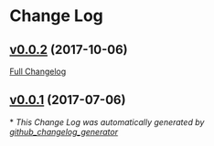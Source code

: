 # Change Log

## [v0.0.2](https://github.com/macandmia/pikaq/releases/tag/v0.0.2) (2017-10-06)
[Full Changelog](https://github.com/macandmia/pikaq/compare/v0.0.1...v0.0.2)

## [v0.0.1](https://github.com/macandmia/pikaq/releases/tag/v0.0.1) (2017-07-06)


\* *This Change Log was automatically generated by [github_changelog_generator](https://github.com/skywinder/Github-Changelog-Generator)*
